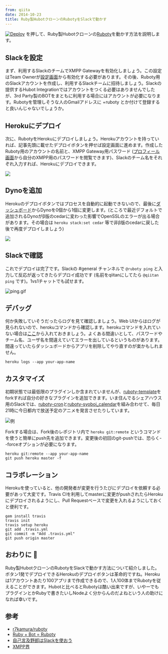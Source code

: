 ```yaml
---
from: qiita
date: 2014-10-23
title: Ruby製HubotクローンのRubotyをSlackで動かす
---
```


[![Deploy](https://www.herokucdn.com/deploy/button.png)](https://heroku.com/deploy?template=<https://github.com/r7kamura/ruboty-template>) を押して、Ruby製Hubotクローンの[Ruboty](https://github.com/r7kamura/ruboty)を動かす方法を説明します。

## Slackを設定
まず、利用するSlackのチームでXMPP Gatewayを有効化しましょう。この設定はTeam Ownerが[設定画面](https://my.slack.com/admin/settings)から有効化する必要があります。その後、Ruboty用のSlackアカウントを作成し、利用するSlackチームに招待しましょう。Slackの提供するHubot Integrationではアカウントをつくる必要はありませんでしたが、3rd Party製のBOTをまともに利用する場合にはアカウントが必要になります。Rubotyを管理しそうな人のGmailアドレスに +ruboty とか付けて登録すると良いんじゃないでしょうか。

## Herokuにデプロイ
次に、RubotyをHerokuにデプロイしましょう。Herokuアカウントを持っていれば、記事先頭に載せたデプロイボタンを押せば設定画面に進めます。作成したRuboty用のアカウントの名前と、XMPP Gateway用パスワード ([プロフィール画面](https://my.slack.com/account/settings)から自分のXMPP用のパスワードを閲覧できます)、Slackのチーム名をそれぞれ入力すれば、Herokuにデプロイできます。

![](https://raw.githubusercontent.com/r7kamura/ruboty-template/master/images/deploy.gif)

## Dynoを追加
Herokuのデプロイボタンではプロセスを自動的に起動できないので、最後に[ダッシュボード](https://dashboard-next.heroku.com/apps)からDynoを0個から1個に変更します。(ところで最近デフォルトで追加されるDynoがβ版のcedarに変わった影響でOpenSSLのエラーが出る場合があります。その場合は `heroku stack:set cedar` 等で非β版のcedarに戻した後で再度デプロイしましょう)

![](https://raw.githubusercontent.com/r7kamura/ruboty-template/master/images/add-dyno.gif)

## Slackで確認
これでデプロイは完了です。Slackの #general チャンネルで `@ruboty ping` と入力して反応が返ってきたらデプロイ成功です (名前をqiitanにしてたら `@qiitan ping` です)。1vs1チャットでも試せます。

![ping.gif](https://qiita-image-store.s3.amazonaws.com/0/4365/9fb6d5fc-42e0-e153-f4a2-db8a5242a7b8.gif)

## デバッグ
何か失敗していそうだったらログを見て確認しましょう。Web UIからはログが見られないので、herokuコマンドから確認します。herokuコマンドを入れていない場合は[ここ](https://toolbelt.heroku.com/)から入れておきましょう。よくある間違いとして、パスワードやチーム名、ユーザ名を間違えていてエラーを出しているというものがあります。間違っていたらダッシュボードからアプリを削除してやり直すのが楽かもしれません。

```sh:ログを確認
heroku logs --app your-app-name
```

## カスタマイズ
初期状態では最低限のプラグインしか含まれていませんが、[ruboty-template](https://github.com/r7kamura/ruboty-template)をforkすれば自分の好きなプラグインを追加できます。いま住んでるシェアハウス用のSlackでは、[ruboty-cron](https://github.com/r7kamura/ruboty-cron)と[ruboty-syoboi_calendar](https://github.com/r7kamura/ruboty-syoboi_calendar)を組み合わせて、毎日21時に今日都内で放送予定のアニメを発言させたりしています。

![例](https://qiita-image-store.s3.amazonaws.com/0/4365/517f488a-5508-f503-d365-7d414bc72d9c.png)

Forkする場合は、Fork後のレポジトリ内で `heroku git:remote` というコマンドを使うと簡単にpush先を追加できます。変更後の初回のgit-pushでは、恐らく--forceオプションが必要になります。

```
heroku git:remote --app your-app-name
git push heroku master -f
```

## コラボレーション
Herokuを使っていると、他の開発者が変更を行うたびにデプロイを依頼する必要があって大変です。Travis CIを利用してmasterに変更がpushされたらHerokuにデプロイされるようにし、Pull Requestベースで変更を入れるようにしておくと便利です。

```
gem install travis
travis init
travis setup heroku
git add .travis.yml
git commit -m "Add .travis.yml"
git push origin master
```

## おわりに :bow: 
Ruby製HubotクローンのRubotyをSlackで動かす方法について紹介しました。ボタン1発でデプロイできるHerokuのデプロイボタンは革命的ですね。Herokuは1アカウントあたり100アプリまで作成できるので、1人100体までRubotyを従えることができます。Hubotと比べるとRubotyは酷い出来ですが、いやーでもプラグインとかRubyで書きたいしNodeよく分からんのだよねという人の助けになれば幸いです。

## 参考
- [r7kamura/ruboty](https://github.com/r7kamura/ruboty)
- [Ruby + Bot = Ruboty](http://r7kamura.hatenablog.com/entry/2014/05/31/190240)
- [自己言及野郎はSlackを使おう](http://r7kamura.hatenablog.com/entry/2014/06/30/145617)
- [XMPP界](http://r7kamura.hatenablog.com/entry/2014/05/14/041123)
